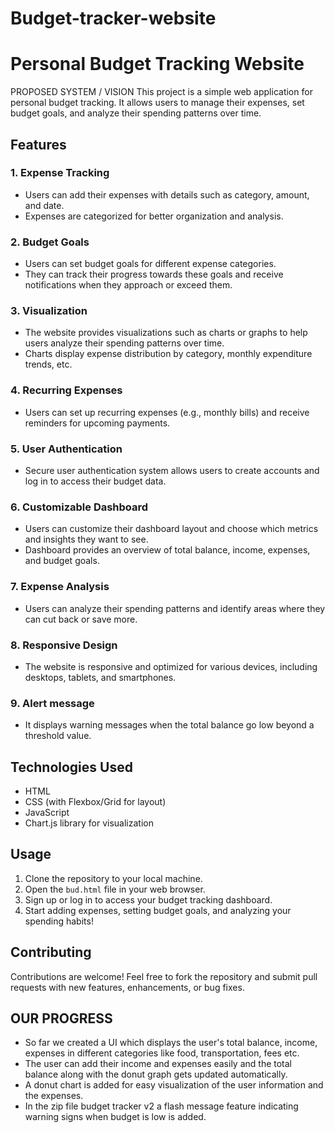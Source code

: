 # Budget-tracker-website
# Personal Budget Tracking Website
PROPOSED SYSTEM / VISION
This project is a simple web application for personal budget tracking. It allows users to manage their expenses, set budget goals, and analyze their spending patterns over time.

## Features

### 1. Expense Tracking
   - Users can add their expenses with details such as category, amount, and date.
   - Expenses are categorized for better organization and analysis.

### 2. Budget Goals
   - Users can set budget goals for different expense categories.
   - They can track their progress towards these goals and receive notifications when they approach or exceed them.

### 3. Visualization
   - The website provides visualizations such as charts or graphs to help users analyze their spending patterns over time.
   - Charts display expense distribution by category, monthly expenditure trends, etc.

### 4. Recurring Expenses
   - Users can set up recurring expenses (e.g., monthly bills) and receive reminders for upcoming payments.

### 5. User Authentication
   - Secure user authentication system allows users to create accounts and log in to access their budget data.

### 6. Customizable Dashboard
   - Users can customize their dashboard layout and choose which metrics and insights they want to see.
   - Dashboard provides an overview of total balance, income, expenses, and budget goals.

### 7. Expense Analysis
   - Users can analyze their spending patterns and identify areas where they can cut back or save more.

### 8. Responsive Design
   - The website is responsive and optimized for various devices, including desktops, tablets, and smartphones.
### 9. Alert message
   - It displays warning messages when the total balance go low beyond a threshold value.

## Technologies Used

- HTML
- CSS (with Flexbox/Grid for layout)
- JavaScript
- Chart.js library for visualization

## Usage

1. Clone the repository to your local machine.
2. Open the `bud.html` file in your web browser.
3. Sign up or log in to access your budget tracking dashboard.
4. Start adding expenses, setting budget goals, and analyzing your spending habits!

## Contributing

Contributions are welcome! Feel free to fork the repository and submit pull requests with new features, enhancements, or bug fixes.


## OUR PROGRESS
- So far we created a UI which displays the user's total balance, income, expenses in different categories like food, transportation, fees etc.
- The user can add their income and expenses easily and the total balance along with the donut graph gets updated automatically.
- A donut chart is added for easy visualization of the user information and the expenses.
- In the zip file budget tracker v2 a flash message feature indicating warning signs when budget is low is added.


